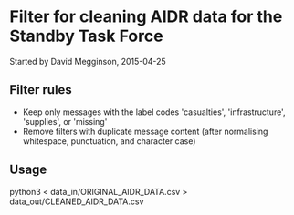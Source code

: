 # Filter for cleaning AIDR data for the Standby Task Force

Started by David Megginson, 2015-04-25

## Filter rules

* Keep only messages with the label codes 'casualties', 'infrastructure', 'supplies', or 'missing'
* Remove filters with duplicate message content (after normalising whitespace, punctuation, and character case)

## Usage

python3 < data_in/ORIGINAL_AIDR_DATA.csv > data_out/CLEANED_AIDR_DATA.csv
